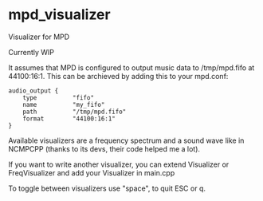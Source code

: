 mpd_visualizer
==============

Visualizer for MPD

Currently WIP

It assumes that MPD is configured to output music data to /tmp/mpd.fifo at 44100:16:1.
This can be archieved by adding this to your mpd.conf:
```
audio_output {
    type          "fifo"
    name          "my_fifo"
    path          "/tmp/mpd.fifo"
    format        "44100:16:1"
}
```

Available visualizers are a frequency spectrum and a sound wave like in NCMPCPP (thanks to its devs, their code helped me a lot).

If you want to write another visualizer, you can extend Visualizer or FreqVisualizer and add your Visualizer in main.cpp

To toggle between visualizers use "space", to quit ESC or q.
